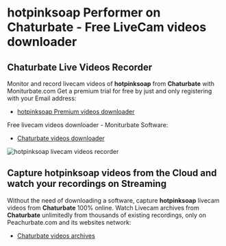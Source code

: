 # hotpinksoap Performer on Chaturbate - Free LiveCam videos downloader

## Chaturbate Live Videos Recorder

Monitor and record livecam videos of **hotpinksoap** from **Chaturbate** with Moniturbate.com
Get a premium trial for free by just and only registering with your Email address:
* [hotpinksoap Premium videos downloader](https://moniturbate.com/request-demo-licence-key.html)

Free livecam videos downloader - Moniturbate Software:
* [Chaturbate videos downloader](https://moniturbate.com/moniturbate-download-software.html)

![hotpinksoap livecam videos recorder](https://peachurnet.com/templates/moniturbate-software.png)


## Capture hotpinksoap videos from the Cloud and watch your recordings on Streaming

Without the need of downloading a software, capture **hotpinksoap** livecam videos from **Chaturbate** 100% online.
Watch Livecam archives from **Chaturbate** unlimitedly from thousands of existing recordings, only on Peachurbate.com and its websites network:
* [Chaturbate videos archives](https://peachurnet.com/)